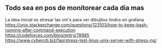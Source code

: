## Todo sea en pos de monitorear cada dia mas
La idea inicial es stresar las vm's para ver dibujitos lindos en grafana
https://unix.stackexchange.com/questions/123103/how-to-keep-bash-running-after-command-execution
https://codeforces.com/blog/entry/78985
https://www.cyberciti.biz/faq/stress-test-linux-unix-server-with-stress-ng/
